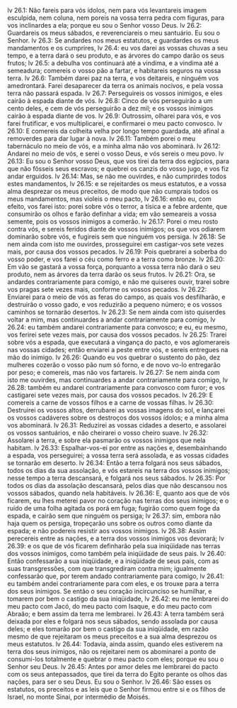 lv 26.1: Não fareis para vós ídolos, nem para vós levantareis imagem esculpida, nem coluna, nem poreis na vossa terra pedra com figuras, para vos inclinardes a ela; porque eu sou o Senhor vosso Deus.
lv 26.2: Guardareis os meus sábados, e reverenciareis o meu santuário. Eu sou o Senhor.
lv 26.3: Se andardes nos meus estatutos, e guardardes os meus mandamentos e os cumprires,
lv 26.4: eu vos darei as vossas chuvas a seu tempo, e a terra dará o seu produto, e as árvores do campo darão os seus frutos;
lv 26.5: a debulha vos continuará até a vindima, e a vindima até a semeadura; comereis o vosso pão a fartar, e habitareis seguros na vossa terra.
lv 26.6: Também darei paz na terra, e vos deitareis, e ninguém vos amedrontará. Farei desaparecer da terra os animais nocivos, e pela vossa terra não passará espada.
lv 26.7: Perseguireis os vossos inimigos, e eles cairão à espada diante de vós.
lv 26.8: Cinco de vós perseguirão a um cento deles, e cem de vós perseguirão a dez mil; e os vossos inimigos cairão à espada diante de vos.
lv 26.9: Outrossim, olharei para vós, e vos farei frutificar, e vos multiplicarei, e confirmarei o meu pacto convosco.
lv 26.10: E comereis da colheita velha por longo tempo guardada, até afinal a removerdes para dar lugar à nova.
lv 26.11: Também porei o meu tabernáculo no meio de vós, e a minha alma não vos abominará.
lv 26.12: Andarei no meio de vós, e serei o vosso Deus, e vós sereis o meu povo.
lv 26.13: Eu sou o Senhor vosso Deus, que vos tirei da terra dos egípcios, para que não fôsseis seus escravos; e quebrei os canzis do vosso jugo, e vos fiz andar erguidos.
lv 26.14: Mas, se não me ouvirdes, e não cumprirdes todos estes mandamentos,
lv 26.15: e se rejeitardes os meus estatutos, e a vossa alma desprezar os meus preceitos, de modo que não cumprais todos os meus mandamentos, mas violeis o meu pacto,
lv 26.16: então eu, com efeito, vos farei isto: porei sobre vós o terror, a tísica e a febre ardente, que consumirão os olhos e farão definhar a vida; em vão semeareis a vossa semente, pois os vossos inimigos a comerão.
lv 26.17: Porei o meu rosto contra vós, e sereis feridos diante de vossos inimigos; os que vos odiarem dominarão sobre vós, e fugireis sem que ninguém vos persiga.
lv 26.18: Se nem ainda com isto me ouvirdes, prosseguirei em castigar-vos sete vezes mais, por causa dos vossos pecados.
lv 26.19: Pois quebrarei a soberba do vosso poder, e vos farei o céu como ferro e a terra como bronze.
lv 26.20: Em vão se gastará a vossa força, porquanto a vossa terra não dará o seu produto, nem as árvores da terra darão os seus frutos.
lv 26.21: Ora, se andardes contrariamente para comigo, e não me quiseres ouvir, trarei sobre vos pragas sete vezes mais, conforme os vossos pecados.
lv 26.22: Enviarei para o meio de vós as feras do campo, as quais vos desfilharão, e destruirão o vosso gado, e vos reduzirão a pequeno número; e os vossos caminhos se tornarão desertos.
lv 26.23: Se nem ainda com isto quiserdes voltar a mim, mas continuardes a andar contrariamente para comigo,
lv 26.24: eu também andarei contrariamente para convosco; e eu, eu mesmo, vos ferirei sete vezes mais, por causa dos vossos pecados.
lv 26.25: Trarei sobre vós a espada, que executará a vingança do pacto, e vos aglomerareis nas vossas cidades; então enviarei a peste entre vós, e sereis entregues na mão do inimigo.
lv 26.26: Quando eu vos quebrar o sustento do pão, dez mulheres cozerão o vosso pão num só forno, e de novo vo-lo entregarão por peso; e comereis, mas não vos fartareis.
lv 26.27: Se nem ainda com isto me ouvirdes, mas continuardes a andar contrariamente para comigo,
lv 26.28: também eu andarei contrariamente para convosco com furor; e vos castigarei sete vezes mais, por causa dos vossos pecados.
lv 26.29: E comereis a carne de vossos filhos e a carne de vossas filhas.
lv 26.30: Destruirei os vossos altos, derrubarei as vossas imagens do sol, e lançarei os vossos cadáveres sobre os destroços dos vossos ídolos; e a minha alma vos abominará.
lv 26.31: Reduzirei as vossas cidades a deserto, e assolarei os vossos santuários, e não cheirarei o vosso cheiro suave.
lv 26.32: Assolarei a terra, e sobre ela pasmarão os vossos inimigos que nela habitam.
lv 26.33: Espalhar-vos-ei por entre as nações e, desembainhando a espada, vos perseguirei; a vossa terra será assolada, e as vossas cidades se tornarão em deserto.
lv 26.34: Então a terra folgará nos seus sábados, todos os dias da sua assolação, e vós estareis na terra dos vossos inimigos; nesse tempo a terra descansará, e folgará nos seus sábados.
lv 26.35: Por todos os dias da assolação descansará, pelos dias que não descansou nos vossos sábados, quando nela habitáveis.
lv 26.36: E, quanto aos que de vós ficarem, eu lhes meterei pavor no coração nas terras dos seus inimigos; e o ruído de uma folha agitada os porá em fuga; fugirão como quem foge da espada, e cairão sem que ninguém os persiga;
lv 26.37: sim, embora não haja quem os persiga, tropeçarão uns sobre os outros como diante da espada; e não podereis resistir aos vossos inimigos.
lv 26.38: Assim perecereis entre as nações, e a terra dos vossos inimigos vos devorará;
lv 26.39: e os que de vós ficarem definharão pela sua iniqüidade nas terras dos vossos inimigos, como também pela iniqüidade de seus pais.
lv 26.40: Então confessarão a sua iniqüidade, e a iniqüidade de seus pais, com as suas transgressões, com que transgrediram contra mim; igualmente confessarão que, por terem andado contrariamente para comigo,
lv 26.41: eu também andei contrariamente para com eles, e os trouxe para a terra dos seus inimigos. Se então o seu coração incircunciso se humilhar, e tomarem por bem o castigo da sua iniqüidade,
lv 26.42: eu me lembrarei do meu pacto com Jacó, do meu pacto com Isaque, e do meu pacto com Abraão; e bem assim da terra me lembrarei.
lv 26.43: A terra também será deixada por eles e folgará nos seus sábados, sendo assolada por causa deles; e eles tomarão por bem o castigo da sua iniqüidade, em razão mesmo de que rejeitaram os meus preceitos e a sua alma desprezou os meus estatutos.
lv 26.44: Todavia, ainda assim, quando eles estiverem na terra dos seus inimigos, não os rejeitarei nem os abominarei a ponto de consumi-los totalmente e quebrar o meu pacto com eles; porque eu sou o Senhor seu Deus.
lv 26.45: Antes por amor deles me lembrarei do pacto com os seus antepassados, que tirei da terra do Egito perante os olhos das nações, para ser o seu Deus. Eu sou o Senhor.
lv 26.46: São esses os estatutos, os preceitos e as leis que o Senhor firmou entre si e os filhos de Israel, no monte Sinai, por intermédio de Moisés.
